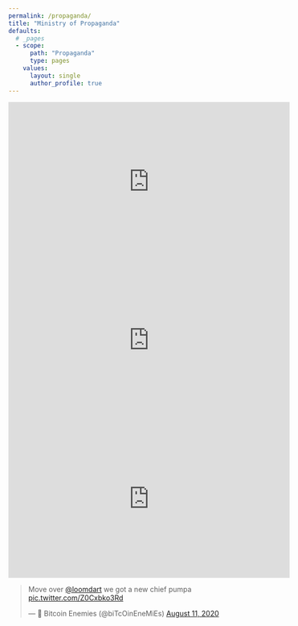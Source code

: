 ```yaml
---
permalink: /propaganda/
title: "Ministry of Propaganda"
defaults:
  # _pages
  - scope:
      path: "Propaganda"
      type: pages
    values:
      layout: single
      author_profile: true
---
```




<iframe width="560" height="315" src="https://www.youtube.com/embed/nJeddv1QbeQ" frameborder="0" allow="accelerometer; autoplay; encrypted-media; gyroscope; picture-in-picture" allowfullscreen></iframe>


<iframe width="560" height="315" src="https://www.youtube.com/embed/k001JX-D-dA" frameborder="0" allow="accelerometer; autoplay; encrypted-media; gyroscope; picture-in-picture" allowfullscreen></iframe>


<iframe width="560" height="315" src="https://www.youtube.com/embed/dYJH3li2zgQ" frameborder="0" allow="accelerometer; autoplay; encrypted-media; gyroscope; picture-in-picture" allowfullscreen></iframe>

<blockquote class="twitter-tweet"><p lang="en" dir="ltr">Move over <a href="https://twitter.com/loomdart?ref_src=twsrc%5Etfw">@loomdart</a> we got a new chief pumpa <a href="https://t.co/Z0Cxbko3Rd">pic.twitter.com/Z0Cxbko3Rd</a></p>&mdash; 🌺 Bitcoin Enemies (@biTcOinEneMiEs) <a href="https://twitter.com/biTcOinEneMiEs/status/1293236299466334210?ref_src=twsrc%5Etfw">August 11, 2020</a></blockquote> <script async src="https://platform.twitter.com/widgets.js" charset="utf-8"></script>

